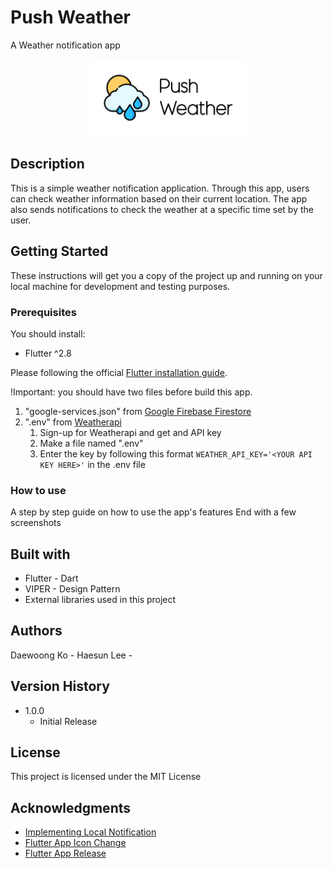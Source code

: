 # Push Weather

A Weather notification app

<p align="center"><img src="./assets/thumbnail.png" alt="IMG" width="50%" /></p>

## Description
This is a simple weather notification application. Through this app, users can check weather information based on their current location. The app also sends notifications to check the weather at a specific time set by the user.

## Getting Started
These instructions will get you a copy of the project up and running on your local machine for development and testing purposes.

### Prerequisites

You should install:

* Flutter ^2.8

Please following the official [Flutter installation guide]("https://docs.flutter.dev/get-started/install").

!Important: you should have two files before build this app.

1. "google-services.json" from [Google Firebase Firestore]("https://firebase.google.com/")
2. ".env" from [Weatherapi]("www.weatherapi.com")
   1. Sign-up for Weatherapi and get and API key
   2. Make a file named ".env"
   3. Enter the key by following this format ```WEATHER_API_KEY='<YOUR API KEY HERE>'``` in the .env file 

### How to use
A step by step guide on how to use the app's features
End with a few screenshots

## Built with
* Flutter - Dart
* VIPER - Design Pattern
* External libraries used in this project

## Authors
Daewoong Ko - 
Haesun Lee - 

## Version History

- 1.0.0
  - Initial Release

## License
This project is licensed under the MIT License

## Acknowledgments
- [Implementing Local Notification](https://blog.logrocket.com/implementing-local-notifications-in-flutter/)
- [Flutter App Icon Change](https://www.geeksforgeeks.org/flutter-changing-app-icon/)
- [Flutter App Release](https://here4you.tistory.com/198)
